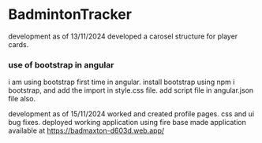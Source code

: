# BadmintonTracker

development as of 13/11/2024
developed a carosel structure for player cards.

### use of bootstrap in angular
i am using bootstrap first time in angular. install bootstrap using npm i bootstrap, and add the import in style.css file.
add script file in angular.json file also.

development as of 15/11/2024
worked and created profile pages. css and ui bug fixes.
deployed working application using fire base made application available at https://badmaxton-d603d.web.app/

